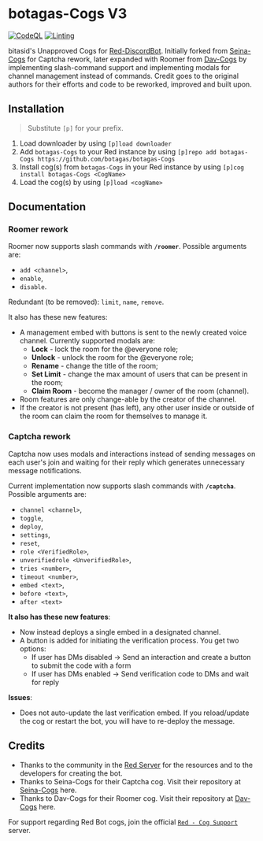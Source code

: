 # botagas-Cogs V3

[![CodeQL](https://github.com/botagas/botagas-Cogs/actions/workflows/codeql-analysis.yml/badge.svg)](https://github.com/botagas/botagas-Cogs/blob/main/.github/workflows/codeql-analysis.yml) [![Linting](https://github.com/botagas/botagas-Cogs/actions/workflows/tests.yml/badge.svg)](https://github.com/botagas/botagas-Cogs/blob/main/.github/workflows/tests.yml) 

bitasid's Unapproved Cogs for [Red-DiscordBot](https://github.com/Cog-Creators/Red-DiscordBot/). Initially forked from [Seina-Cogs](https://github.com/japandotorg/Seina-Cogs) for Captcha rework, later expanded with Roomer from [Dav-Cogs](https://github.com/Dav-Git/Dav-Cogs) by implementing slash-command support and implementing modals for channel management instead of commands. Credit goes to the original authors for their efforts and code to be reworked, improved and built upon.

## Installation
> Substitute `[p]` for your prefix.
1. Load downloader by using `[p]load downloader`
2. Add `botagas-Cogs` to your Red instance by using `[p]repo add botagas-Cogs https://github.com/botagas/botagas-Cogs`
3. Install cog(s) from `botagas-Cogs` in your Red instance by using `[p]cog install botagas-Cogs <CogName>`
4. Load the cog(s) by using `[p]load <cogName>`

## Documentation
### Roomer rework
Roomer now supports slash commands with **`/roomer`**. Possible arguments are: 
- `add <channel>`,
- `enable`,
- `disable`.

Redundant (to be removed): `limit`, `name`, `remove`.

It also has these new features:
- A management embed with buttons is sent to the newly created voice channel. Currently supported modals are:
  - **Lock** - lock the room for the @everyone role;
  - **Unlock** - unlock the room for the @everyone role;
  - **Rename** - change the title of the room;
  - **Set Limit** - change the max amount of users that can be present in the room;
  - **Claim Room** - become the manager / owner of the room (channel). 
- Room features are only change-able by the creator of the channel.
- If the creator is not present (has left), any other user inside or outside of the room can claim the room for themselves to manage it.

### Captcha rework
Captcha now uses modals and interactions instead of sending messages on each user's join and waiting for their reply which generates unnecessary message notifications.

Current implementation now supports slash commands with **`/captcha`**. Possible arguments are: 
- `channel <channel>`,
- `toggle`,
- `deploy`,
- `settings`,
- `reset`,
- `role <VerifiedRole>`,
- `unverifiedrole <UnverifiedRole>`,
- `tries <number>`,
- `timeout <number>`,
- `embed <text>`,
- `before <text>`,
- `after <text>`

**It also has these new features**:
- Now instead deploys a single embed in a designated channel.
- A button is added for initiating the verification process. You get two options:
  - If user has DMs disabled -> Send an interaction and create a button to submit the code with a form
  - If user has DMs enabled -> Send verification code to DMs and wait for reply

**Issues**:
- Does not auto-update the last verification embed. If you reload/update the cog or restart the bot, you will have to re-deploy the message.

## Credits
- Thanks to the community in the [Red Server](https://discord.gg/red) for the resources and to the developers for creating the bot.
- Thanks to Seina-Cogs for their Captcha cog. Visit their repository at [Seina-Cogs](https://github.com/japandotorg/Seina-Cogs) here.
- Thanks to Dav-Cogs for their Roomer cog. Visit their repository at [Dav-Cogs](https://github.com/Dav-Git/Dav-Cogs) here.

For support regarding Red Bot cogs, join the official [`Red - Cog Support`](https://discord.gg/GET4DVk) server. 
